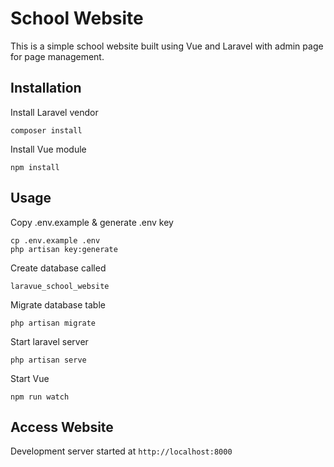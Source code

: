 # School Website

This is a simple school website built using Vue and Laravel with admin page for page management. 

## Installation

Install Laravel vendor
```
composer install
```
Install Vue module
```
npm install
```

## Usage

Copy .env.example & generate .env key
```
cp .env.example .env
php artisan key:generate
```
Create database called 
```
laravue_school_website
```

Migrate database table
```
php artisan migrate
```

Start laravel server
```
php artisan serve
```

Start Vue
```
npm run watch
```

## Access Website
Development server started at 
```http://localhost:8000```

